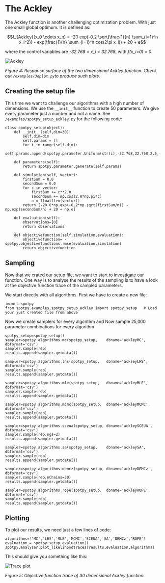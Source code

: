 <script type="text/javascript" src="https://cdn.mathjax.org/mathjax/latest/MathJax.js?config=TeX-AMS_HTML"></script>
# The Ackley

The Ackley function is another challenging optimization problem. With just one small global optimum. It is defined as:

$$f_{Ackley}(x_0 \cdots x_n) = -20 exp(-0.2 \sqrt{\frac{1}{n} \sum_{i=1}^n x_i^2}) - exp(\frac{1}{n} \sum_{i=1}^n cos(2\pi x_i)) + 20 + e$$ 

where the control variables are *-32.768 < x_i < 32.768*, with *f(x_i=0) = 0*.

![Ackley](../img/ackley.png)

*Figure 4: Response surface of the two dimensional Ackley function. Check out `/examples/3dplot.py`to produce such plots.*
 
## Creating the setup file

This time we want to challenge our algorithms with a high number of dimensions. We use the `__init__` function to create 50 parameters.
We give every parameter just a number and not a name. See `/examples/spotpy_setup_ackley.py` for the following code:

	class spotpy_setup(object):
		def __init__(self,dim=30):
			self.dim=dim
			self.params = []
			for i in range(self.dim):
				self.params.append(spotpy.parameter.Uniform(str(i),-32.768,32.768,2.5,-20.0))
			
		def parameters(self):
			return spotpy.parameter.generate(self.params)
					  
		def simulation(self, vector):
			firstSum = 0.0
			secondSum = 0.0
			for c in vector:
				firstSum += c**2.0
				secondSum += np.cos(2.0*np.pi*c)
				n = float(len(vector))
			return [-20.0*np.exp(-0.2*np.sqrt(firstSum/n)) - np.exp(secondSum/n) + 20 + np.e]
			  
		def evaluation(self):
			observations=[0]
			return observations
		
		def objectivefunction(self,simulation,evaluation):
			objectivefunction= -spotpy.objectivefunctions.rmse(evaluation,simulation)
			return objectivefunction
			
## Sampling

Now that we crated our setup file, we want to start to investigate our function.
One way is to analyse the results of the sampling is to have a look at the objective function trace of the sampled parameters. 

We start directly with all algorithms. First we have to create a new file:

	import spotpy
	from spotpy.examples.spotpy_setup_ackley import spotpy_setup   # Load your just created file from above 
	
Now we create samplers for every algorithm and 	Now sample 25,000 parameter combinations for every algorithm

	spotpy_setup=spotpy_setup()
	sampler=spotpy.algorithms.mc(spotpy_setup,    dbname='ackleyMC',    dbformat='csv')
	sampler.sample(rep)
	results.append(sampler.getdata())
	
	sampler=spotpy.algorithms.lhs(spotpy_setup,   dbname='ackleyLHS',   dbformat='csv')
	sampler.sample(rep)
	results.append(sampler.getdata())

	sampler=spotpy.algorithms.mle(spotpy_setup,   dbname='ackleyMLE',   dbformat='csv')
	sampler.sample(rep)
	results.append(sampler.getdata())

	sampler=spotpy.algorithms.mcmc(spotpy_setup,  dbname='ackleyMCMC',  dbformat='csv')
	sampler.sample(rep)
	results.append(sampler.getdata())

	sampler=spotpy.algorithms.sceua(spotpy_setup, dbname='ackleySCEUA', dbformat='csv')
	sampler.sample(rep,ngs=2)
	results.append(sampler.getdata())

	sampler=spotpy.algorithms.sa(spotpy_setup,    dbname='ackleySA',    dbformat='csv')
	sampler.sample(rep)
	results.append(sampler.getdata())

	sampler=spotpy.algorithms.demcz(spotpy_setup, dbname='ackleyDEMCz', dbformat='csv')
	sampler.sample(rep,nChains=30)
	results.append(sampler.getdata())
	
	sampler=spotpy.algorithms.rope(spotpy_setup,  dbname='ackleyROPE',  dbformat='csv')
	sampler.sample(rep)
	results.append(sampler.getdata())	


## Plotting

To plot our results, we need just a few lines of code:

	algorithms=['MC','LHS','MLE','MCMC','SCEUA','SA','DEMCz','ROPE']
	evaluation = spotpy_setup.evaluation()
	spotpy.analyser.plot_likelihoodtraces(results,evaluation,algorithms)

This should give you something like this:

![Trace plot](../img/ackleytracelike.png)

*Figure 5: Objective function trace of 30 dimensional Ackley function.*
 